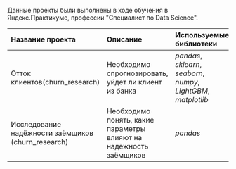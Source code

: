 Данные проекты были выполнены в ходе обучения в Яндекс.Практикуме, профессии  "Специалист по Data Science".

| Название проекта | Описание | Используемые библиотеки | 
| :---------------------- | :---------------------- | :---------------------- |
| Отток клиентов(churn_research) | Необходимо спрогнозировать, уйдет ли клиент из банка | *pandas*, *sklearn*, *seaborn*, *numpy*, *LightGBM*, *matplotlib* |
| Исследование надёжности заёмщиков (churn_research) | Необходимо понять, какие параметры влияют на надёжность заёмщиков | *pandas* |
